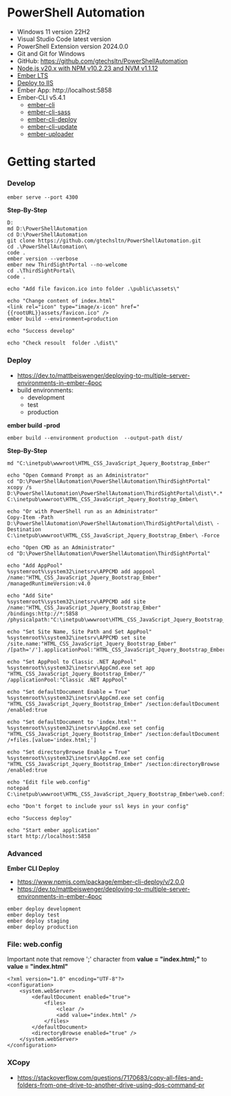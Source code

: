 # PowerShell Automation
+ Windows 11 version 22H2
+ Visual Studio Code latest version
+ PowerShell Extension version 2024.0.0
+ Git and Git for Windows
+ GitHub: https://github.com/gtechsltn/PowerShellAutomation
+ [Node.js v20.x with NPM v10.2.23 and NVM v1.1.12](https://betterprogramming.pub/how-to-use-nvm-to-manage-node-js-20-and-npm-9-5effff2deba9)
+ [Ember LTS](https://emberjs.com/releases/lts/)
+ [Deploy to IIS](https://cli.emberjs.com/release/basic-use/deploying/)
+ Ember App: http://localhost:5858
+ Ember-CLI v5.4.1
    + [ember-cli](https://www.npmjs.com/package/ember-cli/v/5.4.1)
    + [ember-cli-sass](https://www.npmjs.com/package/ember-cli-sass/v/11.0.1)
    + [ember-cli-deploy](https://www.npmjs.com/package/ember-cli-deploy/v/2.0.0)
    + [ember-cli-update](https://www.npmjs.com/package/ember-cli-update/v/2.0.1)
    + [ember-uploader](https://www.npmjs.com/package/ember-uploader/v/2.0.0)

# Getting started

### Develop

```
ember serve --port 4300
```

**Step-By-Step**

```
D:
md D:\PowerShellAutomation
cd D:\PowerShellAutomation
git clone https://github.com/gtechsltn/PowerShellAutomation.git
cd .\PowerShellAutomation\
code .
ember version --verbose
ember new ThirdSightPortal --no-welcome
cd .\ThirdSightPortal\
code .

echo "Add file favicon.ico into folder .\public\assets\"

echo "Change content of index.html"
<link rel="icon" type="image/x-icon" href="{{rootURL}}assets/favicon.ico" />
ember build --environment=production

echo "Success develop"

echo "Check resoult  folder .\dist\"
```

### Deploy

+ https://dev.to/mattbeiswenger/deploying-to-multiple-server-environments-in-ember-4poc
+ build environments:
    + development
    + test
    + production

**ember build -prod**

```
ember build --environment production  --output-path dist/
```

**Step-By-Step**

```
md "C:\inetpub\wwwroot\HTML_CSS_JavaScript_Jquery_Bootstrap_Ember"

echo "Open Command Prompt as an Administrator"
cd "D:\PowerShellAutomation\PowerShellAutomation\ThirdSightPortal"
xcopy /s D:\PowerShellAutomation\PowerShellAutomation\ThirdSightPortal\dist\*.* C:\inetpub\wwwroot\HTML_CSS_JavaScript_Jquery_Bootstrap_Ember\

echo "Or with PowerShell run as an Administrator"
Copy-Item -Path D:\PowerShellAutomation\PowerShellAutomation\ThirdSightPortal\dist\ -Destination C:\inetpub\wwwroot\HTML_CSS_JavaScript_Jquery_Bootstrap_Ember\ -Force

echo "Open CMD as an Administrator"
cd "D:\PowerShellAutomation\PowerShellAutomation\ThirdSightPortal"

echo "Add AppPool"
%systemroot%\system32\inetsrv\APPCMD add apppool /name:"HTML_CSS_JavaScript_Jquery_Bootstrap_Ember" /managedRuntimeVersion:v4.0

echo "Add Site"
%systemroot%\system32\inetsrv\APPCMD add site /name:"HTML_CSS_JavaScript_Jquery_Bootstrap_Ember" /bindings:http://*:5858 /physicalpath:"C:\inetpub\wwwroot\HTML_CSS_JavaScript_Jquery_Bootstrap_Ember"

echo "Set Site Name, Site Path and Set AppPool"
%systemroot%\system32\inetsrv\APPCMD set site /site.name:"HTML_CSS_JavaScript_Jquery_Bootstrap_Ember" /[path='/'].applicationPool:"HTML_CSS_JavaScript_Jquery_Bootstrap_Ember"

echo "Set AppPool to Classic .NET AppPool"
%systemroot%\system32\inetsrv\AppCmd.exe set app "HTML_CSS_JavaScript_Jquery_Bootstrap_Ember/" /applicationPool:"Classic .NET AppPool"

echo "Set defaultDocument Enable = True"
%systemroot%\system32\inetsrv\AppCmd.exe set config "HTML_CSS_JavaScript_Jquery_Bootstrap_Ember" /section:defaultDocument /enabled:true

echo "Set defaultDocument to 'index.html'"
%systemroot%\system32\inetsrv\AppCmd.exe set config "HTML_CSS_JavaScript_Jquery_Bootstrap_Ember" /section:defaultDocument /+files.[value='index.html;']

echo "Set directoryBrowse Enable = True"
%systemroot%\system32\inetsrv\AppCmd.exe set config "HTML_CSS_JavaScript_Jquery_Bootstrap_Ember" /section:directoryBrowse /enabled:true

echo "Edit file web.config"
notepad C:\inetpub\wwwroot\HTML_CSS_JavaScript_Jquery_Bootstrap_Ember\web.config

echo "Don't forget to include your ssl keys in your config"

echo "Success deploy"

echo "Start ember application"
start http://localhost:5858
```

### Advanced

**Ember CLI Deploy**

+ https://www.npmjs.com/package/ember-cli-deploy/v/2.0.0
+ https://dev.to/mattbeiswenger/deploying-to-multiple-server-environments-in-ember-4poc

```
ember deploy development
ember deploy test
ember deploy staging
ember deploy production
```

### File: web.config

Important note that remove ';' character from **value = "index.html;"** to **value = "index.html"**

```
<?xml version="1.0" encoding="UTF-8"?>
<configuration>
    <system.webServer>
        <defaultDocument enabled="true">
            <files>
                <clear />
                <add value="index.html" />
            </files>
        </defaultDocument>
        <directoryBrowse enabled="true" />
    </system.webServer>
</configuration>
```

### XCopy
+ https://stackoverflow.com/questions/7170683/copy-all-files-and-folders-from-one-drive-to-another-drive-using-dos-command-pr
```

```
